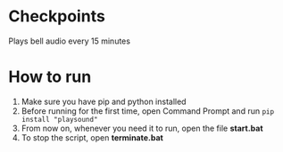 # Checkpoints
Plays bell audio every 15 minutes


# How to run
1. Make sure you have pip and python installed
1. Before running for the first time, open Command Prompt and run `pip install "playsound"`
2. From now on, whenever you need it to run, open the file **start.bat**
3. To stop the script, open **terminate.bat**
